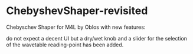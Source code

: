 # ChebyshevShaper-revisited
Chebyschev Shaper for M4L by Oblos with new features:

do not expect a decent UI but a dry/wet knob and a slider for the selection of the wavetable reading-point has been added.
